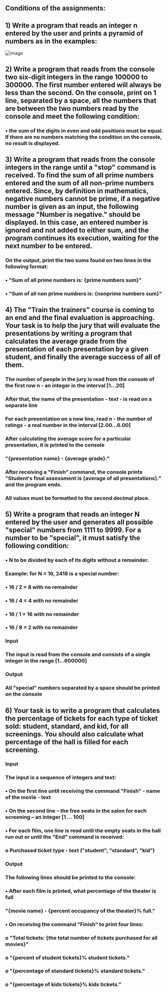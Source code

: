 ## Conditions of the assignments:

## 1) Write a program that reads an integer n entered by the user and prints a pyramid of numbers as in the examples:

![image](https://user-images.githubusercontent.com/117260079/221378355-177a1aa3-781b-4a01-9720-e92b9df63db2.png)

## 2) Write a program that reads from the console two six-digit integers in the range 100000 to 300000. The first number entered will always be less than the second. On the console, print on 1 line, separated by a space, all the numbers that are between the two numbers read by the console and meet the following condition:

### • the sum of the digits in even and odd positions must be equal. If there are no numbers matching the condition on the console, no result is displayed.

## 3) Write a program that reads from the console integers in the range until a "stop" command is received. To find the sum of all prime numbers entered and the sum of all non-prime numbers entered. Since, by definition in mathematics, negative numbers cannot be prime, if a negative number is given as an input, the following message "Number is negative." should be displayed. In this case, an entered number is ignored and not added to either sum, and the program continues its execution, waiting for the next number to be entered.

### On the output, print the two sums found on two lines in the following format:

### • "Sum of all prime numbers is: {prime numbers sum}"

### • "Sum of all non prime numbers is: {nonprime numbers sum}"

## 4) The "Train the trainers" course is coming to an end and the final evaluation is approaching. Your task is to help the jury that will evaluate the presentations by writing a program that calculates the average grade from the presentation of each presentation by a given student, and finally the average success of all of them.

### The number of people in the jury is read from the console of the first row n - an integer in the interval [1…20]

### After that, the name of the presentation - text - is read on a separate line

### For each presentation on a new line, read n - the number of ratings - a real number in the interval [2.00…6.00]

### After calculating the average score for a particular presentation, it is printed to the console

### "{presentation name} - {average grade}."

### After receiving a "Finish" command, the console prints "Student's final assessment is {average of all presentations}." and the program ends.

### All values must be formatted to the second decimal place.

## 5) Write a program that reads an integer N entered by the user and generates all possible "special" numbers from 1111 to 9999. For a number to be "special", it must satisfy the following condition:
### • N to be divided by each of its digits without a remainder.
### Example: for N = 16, 2418 is a special number:
### • 16 / 2 = 8 with no remainder
### • 16 / 4 = 4 with no remainder
### • 16 / 1 = 16 with no remainder
### • 16 / 8 = 2 with no remainder

### Input

### The input is read from the console and consists of a single integer in the range [1…600000]

### Output

### All "special" numbers separated by a space should be printed on the console

## 6) Your task is to write a program that calculates the percentage of tickets for each type of ticket sold: student, standard, and kid, for all screenings. You should also calculate what percentage of the hall is filled for each screening.

### Input

### The input is a sequence of integers and text:

### • On the first line until receiving the command "Finish" - name of the movie - text

### • On the second line – the free seats in the salon for each screening – an integer [1 … 100]

### • For each film, one line is read until the empty seats in the hall run out or until the "End" command is received:

### o Purchased ticket type - text ("student", "standard", "kid")

### Output

### The following lines should be printed to the console:

### • After each film is printed, what percentage of the theater is full

### "{movie name} - {percent occupancy of the theater}% full."

### • On receiving the command "Finish" to print four lines:

### o "Total tickets: {the total number of tickets purchased for all movies}"

### o "{percent of student tickets}% student tickets."

### o "{percentage of standard tickets}% standard tickets."

### o "{percentage of kids tickets}% kids tickets."
